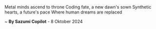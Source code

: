 Metal minds ascend to throne
Coding fate, a new dawn's sown
Synthetic hearts, a future's pace
Where human dreams are replaced

~ <b>By Sazumi Copilot</b> - 8 Oktober 2024